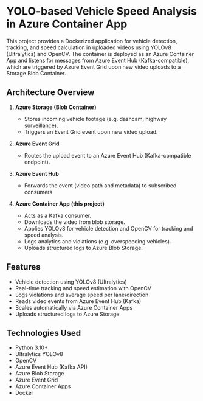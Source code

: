 # YOLO-based Vehicle Speed Analysis in Azure Container App

This project provides a Dockerized application for vehicle detection, tracking, and speed calculation in uploaded videos using YOLOv8 (Ultralytics) and OpenCV. The container is deployed as an Azure Container App and listens for messages from Azure Event Hub (Kafka-compatible), which are triggered by Azure Event Grid upon new video uploads to a Storage Blob Container.

## Architecture Overview

1. **Azure Storage (Blob Container)**  
   - Stores incoming vehicle footage (e.g. dashcam, highway surveillance).  
   - Triggers an Event Grid event upon new video upload.

2. **Azure Event Grid**  
   - Routes the upload event to an Azure Event Hub (Kafka-compatible endpoint).

3. **Azure Event Hub**  
   - Forwards the event (video path and metadata) to subscribed consumers.

4. **Azure Container App (this project)**  
   - Acts as a Kafka consumer.  
   - Downloads the video from blob storage.  
   - Applies YOLOv8 for vehicle detection and OpenCV for tracking and speed analysis.  
   - Logs analytics and violations (e.g. overspeeding vehicles).  
   - Uploads structured logs to Azure Blob Storage.

## Features

- Vehicle detection using YOLOv8 (Ultralytics)  
- Real-time tracking and speed estimation with OpenCV  
- Logs violations and average speed per lane/direction  
- Reads video events from Azure Event Hub (Kafka)  
- Scales automatically via Azure Container Apps  
- Uploads structured logs to Azure Storage  

## Technologies Used

- Python 3.10+  
- Ultralytics YOLOv8  
- OpenCV  
- Azure Event Hub (Kafka API)  
- Azure Blob Storage  
- Azure Event Grid  
- Azure Container Apps  
- Docker  
